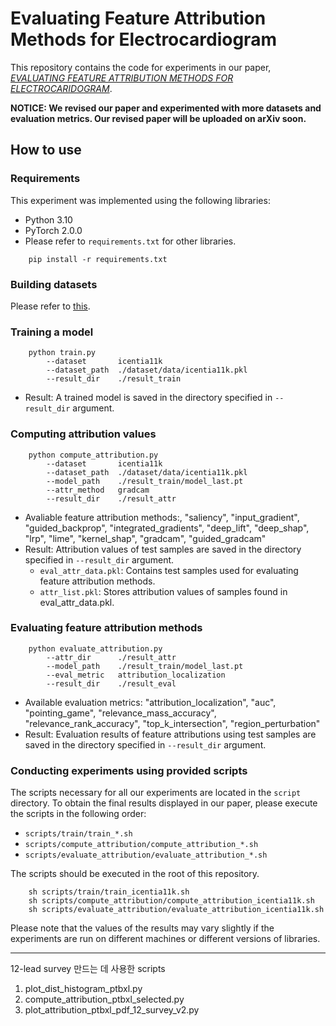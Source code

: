# Evaluating Feature Attribution Methods for Electrocardiogram

This repository contains the code for experiments in our paper, [*EVALUATING FEATURE ATTRIBUTION METHODS FOR ELECTROCARIDOGRAM*](https://arxiv.org/abs/2211.12702).

**NOTICE: We revised our paper and experimented with more datasets and evaluation metrics. Our revised paper will be uploaded on arXiv soon.**


## How to use
### Requirements
This experiment was implemented using the following libraries:

- Python 3.10
- PyTorch 2.0.0
- Please refer to `requirements.txt` for other libraries.
```
    pip install -r requirements.txt
```


### Building datasets
Please refer to [this](dataset/README.md).


### Training a model
```
    python train.py
        --dataset       icentia11k
        --dataset_path  ./dataset/data/icentia11k.pkl
        --result_dir    ./result_train
```
- Result: A trained model is saved in the directory specified in `--result_dir` argument.


### Computing attribution values
```
    python compute_attribution.py
        --dataset       icentia11k
        --dataset_path  ./dataset/data/icentia11k.pkl
        --model_path    ./result_train/model_last.pt
        --attr_method   gradcam
        --result_dir    ./result_attr
```
- Avaliable feature attribution methods:, "saliency", "input_gradient", "guided_backprop", "integrated_gradients", "deep_lift", "deep_shap", "lrp", "lime", "kernel_shap", "gradcam", "guided_gradcam"
- Result: Attribution values of test samples are saved in the directory specified in `--result_dir` argument.
    - `eval_attr_data.pkl`: Contains test samples used for evaluating feature attribution methods.
    - `attr_list.pkl`: Stores attribution values of samples found in eval_attr_data.pkl.


### Evaluating feature attribution methods
```
    python evaluate_attribution.py
        --attr_dir      ./result_attr
        --model_path    ./result_train/model_last.pt
        --eval_metric   attribution_localization
        --result_dir    ./result_eval
```
- Available evaluation metrics: "attribution_localization", "auc", "pointing_game", "relevance_mass_accuracy", "relevance_rank_accuracy", "top_k_intersection", "region_perturbation"
- Result: Evaluation results of feature attributions using test samples are saved in the directory specified in `--result_dir` argument.


### Conducting experiments using provided scripts
The scripts necessary for all our experiments are located in the `script` directory.
To obtain the final results displayed in our paper, please execute the scripts in the following order:
- `scripts/train/train_*.sh`
- `scripts/compute_attribution/compute_attribution_*.sh`
- `scripts/evaluate_attribution/evaluate_attribution_*.sh`

The scripts should be executed in the root of this repository.
```
    sh scripts/train/train_icentia11k.sh
    sh scripts/compute_attribution/compute_attribution_icentia11k.sh
    sh scripts/evaluate_attribution/evaluate_attribution_icentia11k.sh
```

Please note that the values of the results may vary slightly if the experiments are run on different machines or different versions of libraries.

---

12-lead survey 만드는 데 사용한 scripts
1. plot_dist_histogram_ptbxl.py
2. compute_attribution_ptbxl_selected.py
3. plot_attribution_ptbxl_pdf_12_survey_v2.py